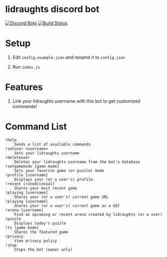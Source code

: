# lidraughts discord bot
[![Discord Bots](https://discordbots.org/api/widget/status/842330057841049600.svg)](https://discordbots.org/bot/842330057841049600)
[![Build Status](https://github.com/ddugovic/lishogi-discord/workflows/Node.js%20CI/badge.svg)](https://github.com/ddugovic/lishogi-discord/actions?query=workflow%3A%22Node.js+CI%22)

# Setup

1. Edit `config.example.json` and rename it to `config.json`

2. Run `index.js`

# Features

1. Link your lidraughts username with this bot to get customized commands!

# Command List
```
!help
    Sends a list of available commands
!setuser <username>
    Sets your lidraughts username
!deleteuser
    Deletes your lidraughts username from the bot's database
!setgamemode [game mode]
    Sets your favorite game (or puzzle) mode
!profile [username]
    Displays your (or a user's) profile
!recent [rated/casual]
    Shares your most recent game
!playing [username]
    Shares your (or a user's) current game URL
!playing [username]
    Shares your (or a user's) current game as a GIF
!arena [username]
    Find an upcoming or recent arena created by lidraughts (or a user)
!puzzle
    Displays today's puzzle
!tv [game mode]
    Shares the featured game
!privacy
    View privacy policy
!stop
    Stops the bot (owner only)
```
